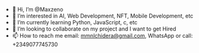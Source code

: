 - 👋 Hi, I’m @Maxzeno
- 👀 I’m interested in AI, Web Development, NFT, Mobile Development, etc
- 🌱 I’m currently learning Python, JavaScript, c, etc
- 💞️ I’m looking to collaborate on my project and I want to get Hired
- 📫 How to reach me email: mmnlchidera@gmail.com, WhatsApp or call: +2349077745730

